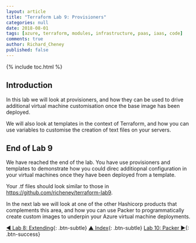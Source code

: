```yaml
---
layout: article
title: "Terraform Lab 9: Provisioners"
categories: null
date: 2018-08-01
tags: [azure, terraform, modules, infrastructure, paas, iaas, code]
comments: true
author: Richard_Cheney
published: false
---
```


{% include toc.html %}

## Introduction

In this lab we will look at provisioners, and how they can be used to drive additional virtual machine customisation once the base image has been deployed.

We will also look at templates in the context of Terraform, and how you can use variables to customise the creation of text files on your servers.

## End of Lab 9

We have reached the end of the lab. You have use provisioners and templates to demonstrate how you could direc additiopnal configuration in your virtual machines once they have been deployed from a template.

Your .tf files should look similar to those in <https://github.com/richeney/terraform-lab9>.

In the next lab we will look at one of the other Hashicorp products that complements this area, and how you can use Packer to programmatically create custom images to underpin your Azure virtual machine deployments.

[◄ Lab 8: Extending](../lab8){: .btn-subtle} [▲ Index](../#lab-contents){: .btn-subtle} [Lab 10: Packer ►](../lab10){: .btn-success}
